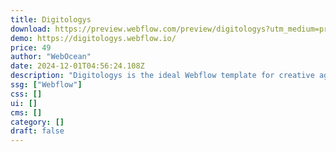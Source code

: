 ```yaml
---
title: Digitologys
download: https://preview.webflow.com/preview/digitologys?utm_medium=preview_link&utm_source=designer&utm_content=digitologys&preview=5a6bf5f14db88409a7f3dff55d57d15b&locale=en&workflow=sitePreview
demo: https://digitologys.webflow.io/
price: 49
author: "WebOcean"
date: 2024-12-01T04:56:24.108Z
description: "Digitologys is the ideal Webflow template for creative agencies, providing a sleek and contemporary design that highlights your branding projects. Its sophisticated layout is crafted to captivate and engage potential clients."
ssg: ["Webflow"]
css: []
ui: []
cms: []
category: []
draft: false
---
```

